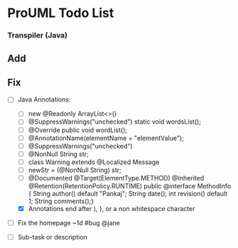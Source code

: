 # ProUML Todo List

### Transpiler (Java)

## Add

## Fix

- [ ] Java Annotations:

  - [ ] new @Readonly ArrayList<>()
  - [ ] @SuppressWarnings("unchecked") static void wordsList();
  - [ ] @Override public void wordList();
  - [ ] @AnnotationName(elementName = "elementValue");
  - [ ] @SuppressWarnings("unchecked")
  - [ ] @NonNull String str;
  - [ ] class Warning extends @Localized Message
  - [ ] newStr = (@NonNull String) str;
  - [ ] @Documented @Target(ElementType.METHOD) @Inherited @Retention(RetentionPolicy.RUNTIME) public @interface MethodInfo { String author() default "Pankaj"; String date(); int revision() default 1; String comments();}
  - [x] Annotations end after ), }, or a non whitespace character

- [ ] Fix the homepage ~1d #bug @jane
- [ ] Sub-task or description
